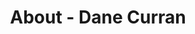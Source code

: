 ---
id: dane_curran
permalink: "/about/dane_curran"
full_name: Dane Curran
title: About - Dane Curran
role: Principle Data Engineer 
image: 
about: Dane is a Principle Data Engineer with a passion for solving problems and attempting to automate as much as possible. This has lead him to gather knowledge in many different technologies from Python, Kafka, Flink, Splunk, and Logstash. Kubernetes and Docker are the current technologies he is working to gain a deeper knowledge on. When not working, Dane enjoys going to baseball games (Go Nationals!) and spending time with his dogs, family, and friends.
github: 
linkedin: 
featimg: "/assets/aboutBanner1.jpg"
layout: about/profile
---
